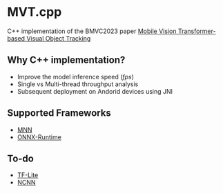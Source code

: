 # MVT.cpp
C++ implementation of the BMVC2023 paper [Mobile Vision Transformer-based Visual Object Tracking](https://papers.bmvc2023.org/0800.pdf)

## Why C++ implementation? 
* Improve the model inference speed (*fps*) 
* Single vs Multi-thread throughput analysis
* Subsequent deployment on Andorid devices using JNI

## Supported Frameworks
* [MNN](https://github.com/alibaba/MNN)
* [ONNX-Runtime](https://github.com/microsoft/onnxruntime)

## To-do
* [TF-Lite](https://www.tensorflow.org/lite/guide)
* [NCNN](https://github.com/Tencent/ncnn)
